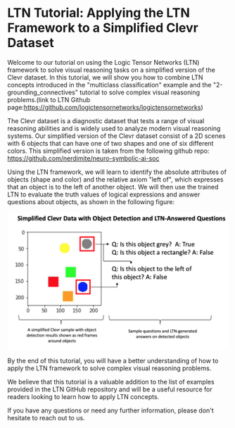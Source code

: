 # LTN Tutorial: Applying the LTN Framework to a Simplified Clevr Dataset

Welcome to our tutorial on using the Logic Tensor Networks (LTN) framework to solve visual reasoning tasks on a simplified version of the Clevr dataset. In this tutorial, we will show you how to combine LTN concepts introduced in the "multiclass classification" example and the "2-grounding_connectives" tutorial to solve complex visual reasoning problems.(link to LTN Github page:https://github.com/logictensornetworks/logictensornetworks)

The Clevr dataset is a diagnostic dataset that tests a range of visual reasoning abilities and is widely used to analyze modern visual reasoning systems. Our simplified version of the Clevr dataset consist of a 2D scenes with 6 objects that can have one of two shapes and one of six different colors. This simplified version is taken from the following github repo:  https://github.com/nerdimite/neuro-symbolic-ai-soc

Using the LTN framework, we will learn to identify the absolute attributes of objects (shape and color) and the relative axiom "left of", which expresses that an object is to the left of another object. We will then use the trained LTN to evaluate the truth values of logical expressions and answer questions about objects, as shown in the following figure:

![alt text](https://github.com/JohannaOttb00782280/Tutorial_LTN_Clevr_like/blob/main/Figure%202%20Simplified%20Clevr%20Detector%20and%20LTN.png)

By the end of this tutorial, you will have a better understanding of how to apply the LTN framework to solve complex visual reasoning problems.

We believe that this tutorial is a valuable addition to the list of examples provided in the LTN GitHub repository and will be a useful resource for readers looking to learn how to apply LTN concepts.

If you have any questions or need any further information, please don't hesitate to reach out to us.
